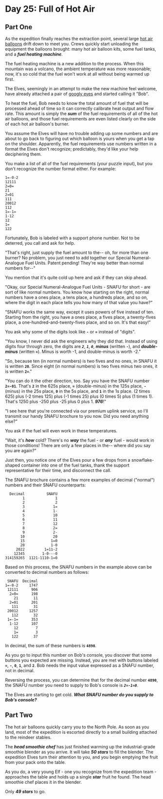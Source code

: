 # Day 25: Full of Hot Air

## Part One

As the expedition finally reaches the extraction point, several large [hot air balloons](https://en.wikipedia.org/wiki/Hot_air_balloon) drift down to meet you. Crews quickly start unloading the equipment the balloons brought: many hot air balloon kits, some fuel tanks, and a **_fuel heating machine_**.

The fuel heating machine is a new addition to the process. When this mountain was a volcano, the ambient temperature was more reasonable; now, it's so cold that the fuel won't work at all without being warmed up first.

The Elves, seemingly in an attempt to make the new machine feel welcome, have already attached a pair of [googly eyes](https://en.wikipedia.org/wiki/Googly_eyes) and started calling it "Bob".

To heat the fuel, Bob needs to know the total amount of fuel that will be processed ahead of time so it can correctly calibrate heat output and flow rate. This amount is simply the **_sum_** of the fuel requirements of all of the hot air balloons, and those fuel requirements are even listed clearly on the side of each hot air balloon's burner.

You assume the Elves will have no trouble adding up some numbers and are about to go back to figuring out which balloon is yours when you get a tap on the shoulder. Apparently, the fuel requirements use numbers written in a format the Elves don't recognize; predictably, they'd like your help deciphering them.

You make a list of all of the fuel requirements (your puzzle input), but you don't recognize the number format either. For example:

```
1=-0-2
12111
2=0=
21
2=01
111
20012
112
1=-1=
1-12
12
1=
122

```

Fortunately, Bob is labeled with a support phone number. Not to be deterred, you call and ask for help.

"That's right, just supply the fuel amount to the-- oh, for more than one burner? No problem, you just need to add together our Special Numeral-Analogue Fuel Units. Patent pending! They're way better than normal numbers for--"

You mention that it's quite cold up here and ask if they can skip ahead.

"Okay, our Special Numeral-Analogue Fuel Units - SNAFU for short - are sort of like normal numbers. You know how starting on the right, normal numbers have a ones place, a tens place, a hundreds place, and so on, where the digit in each place tells you how many of that value you have?"

"SNAFU works the same way, except it uses powers of five instead of ten. Starting from the right, you have a ones place, a fives place, a twenty-fives place, a one-hundred-and-twenty-fives place, and so on. It's that easy!"

You ask why some of the digits look like **`-`** or **`=`** instead of "digits".

"You know, I never did ask the engineers why they did that. Instead of using digits four through zero, the digits are **_`2`_**, **_`1`_**, **_`0`_**, **_minus_** (written **`-`**), and **_double-minus_** (written **`=`**). Minus is worth -1, and double-minus is worth -2."

"So, because ten (in normal numbers) is two fives and no ones, in SNAFU it is written **`20`**. Since eight (in normal numbers) is two fives minus two ones, it is written **`2=`**."

"You can do it the other direction, too. Say you have the SNAFU number **`2=-01`**. That's **`2`** in the 625s place, **`=`** (double-minus) in the 125s place, **`-`** (minus) in the 25s place, **`0`** in the 5s place, and **`1`** in the 1s place. (2 times 625) plus (-2 times 125) plus (-1 times 25) plus (0 times 5) plus (1 times 1). That's 1250 plus -250 plus -25 plus 0 plus 1. **_976_**!"

"I see here that you're connected via our premium uplink service, so I'll transmit our handy SNAFU brochure to you now. Did you need anything else?"

You ask if the fuel will even work in these temperatures.

"Wait, it's **_how_** cold? There's no **_way_** the fuel - or **_any_** fuel - would work in those conditions! There are only a few places in the-- where did you say you are again?"

Just then, you notice one of the Elves pour a few drops from a snowflake-shaped container into one of the fuel tanks, thank the support representative for their time, and disconnect the call.

The SNAFU brochure contains a few more examples of decimal ("normal") numbers and their SNAFU counterparts:

```
  Decimal          SNAFU
        1              1
        2              2
        3             1=
        4             1-
        5             10
        6             11
        7             12
        8             2=
        9             2-
       10             20
       15            1=0
       20            1-0
     2022         1=11-2
    12345        1-0---0
314159265  1121-1110-1=0

```

Based on this process, the SNAFU numbers in the example above can be converted to decimal numbers as follows:

```
 SNAFU  Decimal
1=-0-2     1747
 12111      906
  2=0=      198
    21       11
  2=01      201
   111       31
 20012     1257
   112       32
 1=-1=      353
  1-12      107
    12        7
    1=        3
   122       37

```

In decimal, the sum of these numbers is **`4890`**.

As you go to input this number on Bob's console, you discover that some buttons you expected are missing. Instead, you are met with buttons labeled **`=`**, **`-`**, **`0`**, **`1`**, and **`2`**. Bob needs the input value expressed as a SNAFU number, not in decimal.

Reversing the process, you can determine that for the decimal number **`4890`**, the SNAFU number you need to supply to Bob's console is **_`2=-1=0`_**.

The Elves are starting to get cold. **_What SNAFU number do you supply to Bob's console?_**

## Part Two

The hot air balloons quickly carry you to the North Pole. As soon as you land, most of the expedition is escorted directly to a small building attached to the reindeer stables.

The **_head smoothie chef_** has just finished warming up the industrial-grade smoothie blender as you arrive. It will take **_50 stars_** to fill the blender. The expedition Elves turn their attention to you, and you begin emptying the fruit from your pack onto the table.

As you do, a very young Elf - one you recognize from the expedition team - approaches the table and holds up a single **_star_** fruit he found. The head smoothie chef places it in the blender.

Only **_49 stars_** to go.
